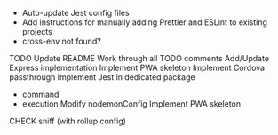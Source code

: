-   Auto-update Jest config files
-   Add instructions for manually adding Prettier and ESLint to existing projects
-   cross-env not found?

TODO
Update README
Work through all TODO comments
Add/Update Express implementation
Implement PWA skeleton
Implement Cordova passthrough
Implement Jest in dedicated package

-   command
-   execution
    Modify nodemonConfig
    Implement PWA skeleton

CHECK
sniff (with rollup config)
